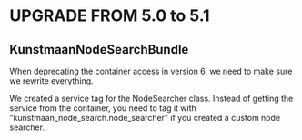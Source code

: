 # UPGRADE FROM 5.0 to 5.1

## KunstmaanNodeSearchBundle

When deprecating the container access in version 6, we need to make sure we rewrite everything.

We created a service tag for the NodeSearcher class. Instead of getting the service from the container, 
you need to tag it with "kunstmaan_node_search.node_searcher" if you created a custom node searcher.
